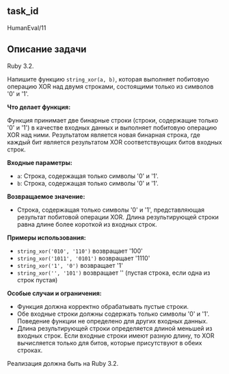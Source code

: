 ## task_id
HumanEval/11

## Описание задачи
Ruby 3.2.

Напишите функцию `string_xor(a, b)`, которая выполняет побитовую операцию XOR над двумя строками, состоящими только из символов '0' и '1'.

**Что делает функция:**

Функция принимает две бинарные строки (строки, содержащие только '0' и '1') в качестве входных данных и выполняет побитовую операцию XOR над ними. Результатом является новая бинарная строка, где каждый бит является результатом XOR соответствующих битов входных строк.

**Входные параметры:**

* `a`: Строка, содержащая только символы '0' и '1'.
* `b`: Строка, содержащая только символы '0' и '1'.

**Возвращаемое значение:**

* Строка, содержащая только символы '0' и '1', представляющая результат побитовой операции XOR.  Длина результирующей строки равна длине более короткой из входных строк.

**Примеры использования:**

* `string_xor('010', '110')` возвращает '100'
* `string_xor('1011', '0101')` возвращает '1110'
* `string_xor('1', '0')` возвращает '1'
* `string_xor('', '101')` возвращает '' (пустая строка, если одна из строк пустая)


**Особые случаи и ограничения:**

* Функция должна корректно обрабатывать пустые строки.
* Обе входные строки должны содержать только символы '0' и '1'.  Поведение функции не определено для других входных данных.
* Длина результирующей строки определяется длиной меньшей из входных строк. Если входные строки имеют разную длину, то XOR вычисляется только для битов, которые присутствуют в обеих строках.

Реализация должна быть на Ruby 3.2.

